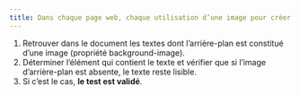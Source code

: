 ```yaml
---
title: Dans chaque page web, chaque utilisation d’une image pour créer une couleur de fond d’un élément susceptible de contenir du texte, via CSS (`background`, `background-image`), est-elle accompagnée d’une déclaration de couleur de fond (`background`, `background-color`), au moins, héritée d’un parent ?
---
```


1. Retrouver dans le document les textes dont l’arrière-plan est constitué d’une image (propriété background-image).
2. Déterminer l’élément qui contient le texte et vérifier que si l’image d’arrière-plan est absente, le texte reste lisible.
3. Si c’est le cas, **le test est validé**.
